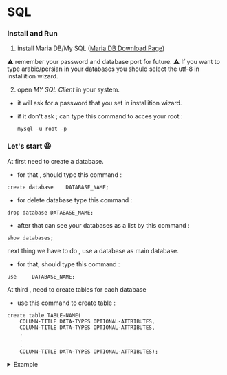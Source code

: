 # SQL

### Install and Run

1. install Maria DB/My SQL ([Maria DB Download Page](https://mariadb.org/download/?t=mariadb&p=mariadb&r=10.10.2&os=windows&cpu=x86_64&pkg=msi&m=aliyun))

:warning: remember your password and database port for future.
:warning: If you want to type arabic/persian in your databases you should select the utf-8 in installition wizard.

2. open _MY SQL Client_ in your system.

- it will ask for a password that you set in installition wizard.

- if it don't ask ; can type this command to acces your root :

  `mysql -u root -p`

### Let's start :smiley:

At first need to create a database.

- for that , should type this command :

`create database    DATABASE_NAME;`

- for delete database type this command :

`drop database DATABASE_NAME;`

- after that can see your databases as a list by this command :

`show databases;`

next thing we have to do , use a database as main database.

- for that, should type this command :

`use     DATABASE_NAME; `

At third , need to create tables for each database

- use this command to create table :

```
create table TABLE-NAME(
    COLUMN-TITLE DATA-TYPES OPTIONAL-ATTRIBUTES,
    COLUMN-TITLE DATA-TYPES OPTIONAL-ATTRIBUTES,
    .
    .
    .
    COLUMN-TITLE DATA-TYPES OPTIONAL-ATTRIBUTES);

```

<details><summary>Example</summary>

create database test;

use test;

create table books(
    ID integer unique,
    title varchar(100),
    price int
);

</details>

